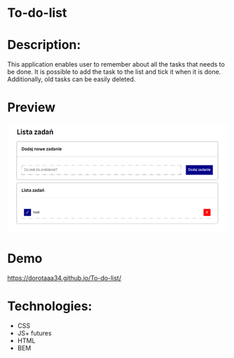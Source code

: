 # To-do-list

# Description:
This application enables user to remember about all the tasks that needs to be done. It is possible to add the task to the list and tick it when it is done. Additionally, old tasks can be easily deleted.

# Preview
![To-do-list](https://github.com/dorotaaa34/To-do-list/blob/master/images/to-do-list.png?raw=true)
# Demo
https://dorotaaa34.github.io/To-do-list/
# Technologies:
- CSS
- JS+ futures
- HTML
- BEM
